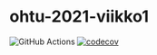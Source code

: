 # ohtu-2021-viikko1

![GitHub Actions](https://github.com/theJSZ/ohtu-2021-viikko1/workflows/CI/badge.svg)
[![codecov](https://codecov.io/gh/theJSZ/ohtu-2021-viikko1/branch/main/graph/badge.svg?token=SLDVEMG1I1)](https://codecov.io/gh/theJSZ/ohtu-2021-viikko1)
